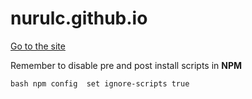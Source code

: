 # nurulc.github.io

[Go to the site](https://nurulc.github.io/)


Remember to disable pre and post install scripts in **NPM**

`bash
npm config  set ignore-scripts true
`
